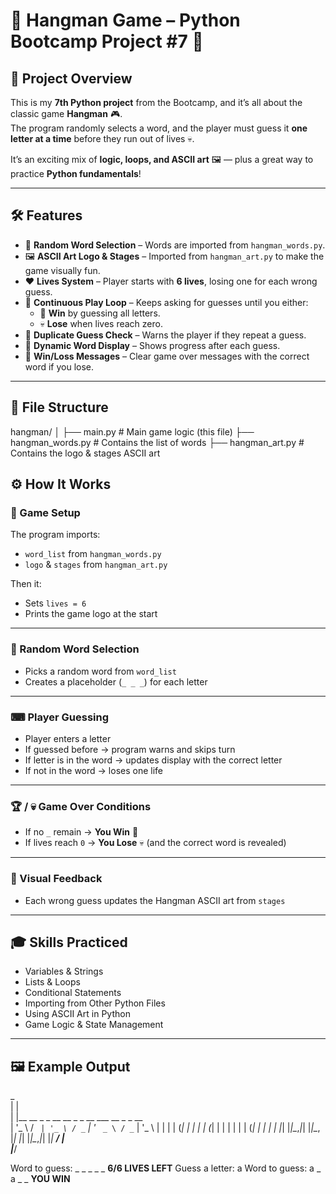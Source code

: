 # 🎯 Hangman Game – Python Bootcamp Project #7 🐍

## 📜 Project Overview
This is my **7th Python project** from the Bootcamp, and it’s all about the classic game **Hangman** 🎮.  
The program randomly selects a word, and the player must guess it **one letter at a time** before they run out of lives 💀.

It’s an exciting mix of **logic, loops, and ASCII art** 🖼️ — plus a great way to practice **Python fundamentals**!

---

## 🛠 Features
- 🎲 **Random Word Selection** – Words are imported from `hangman_words.py`.
- 🖼 **ASCII Art Logo & Stages** – Imported from `hangman_art.py` to make the game visually fun.
- ❤️ **Lives System** – Player starts with **6 lives**, losing one for each wrong guess.
- 🔁 **Continuous Play Loop** – Keeps asking for guesses until you either:
  - 🎉 **Win** by guessing all letters.
  - 💀 **Lose** when lives reach zero.
- 🔄 **Duplicate Guess Check** – Warns the player if they repeat a guess.
- 🧩 **Dynamic Word Display** – Shows progress after each guess.
- 📢 **Win/Loss Messages** – Clear game over messages with the correct word if you lose.

---

## 📂 File Structure
hangman/
│
├── main.py           # Main game logic (this file)
├── hangman_words.py  # Contains the list of words
├── hangman_art.py    # Contains the logo & stages ASCII art


## ⚙ How It Works

### 🏁 Game Setup
The program imports:
- `word_list` from `hangman_words.py`
- `logo` & `stages` from `hangman_art.py`

Then it:
- Sets `lives = 6`
- Prints the game logo at the start

---

### 🎯 Random Word Selection
- Picks a random word from `word_list`
- Creates a placeholder (`_ _ _`) for each letter

---

### ⌨ Player Guessing
- Player enters a letter
- If guessed before → program warns and skips turn
- If letter is in the word → updates display with the correct letter
- If not in the word → loses one life

---

### 🏆 / 💀 Game Over Conditions
- If no `_` remain → **You Win** 🎉
- If lives reach `0` → **You Lose** 💀 (and the correct word is revealed)

---

### 🎨 Visual Feedback
- Each wrong guess updates the Hangman ASCII art from `stages`

---

## 🎓 Skills Practiced
- Variables & Strings
- Lists & Loops
- Conditional Statements
- Importing from Other Python Files
- Using ASCII Art in Python
- Game Logic & State Management

---

## 🖼 Example Output
 _                                             
| |                                            
| |__   __ _ _ __   __ _ _ __ ___   __ _ _ __  
| '_ \ / _` | '_ \ / _` | '_ ` _ \ / _` | '_ \ 
| | | | (_| | | | | (_| | | | | | | (_| | | | |
|_| |_|\__,_|_| |_|\__, |_| |_| |_|\__,_|_| |_|
                    __/ |                      
                   |___/                       

Word to guess: _ _ _ _ _
****************************6/6 LIVES LEFT****************************
Guess a letter: a
Word to guess: a _ a _ _
****************************YOU WIN****************************
